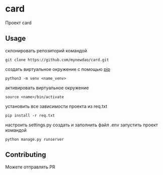 # card
Проект card

## Usage

склонировать репозиторий командой 
```
git clone https://github.com/mynewdao/card.git
```
создать виртуальное окружение с помощью [pip](https://pypi.org/)
```
python3 -m venv <name_venv>
```
активировать виртуальное окружение
```
source <name>/bin/activate
```
установить все зависимости проекта из req.txt 
```
pip install -r req.txt
```

настроить settings.py создать и заполнить файл .env 
запустить проект командой 

```
python manage.py runserver
```

## Contributing
Можете отправлять PR
